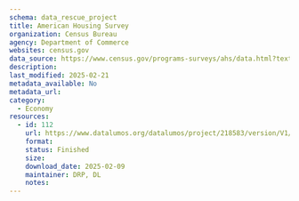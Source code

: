 ```yaml
---
schema: data_rescue_project 
title: American Housing Survey
organization: Census Bureau
agency: Department of Commerce
websites: census.gov
data_source: https://www.census.gov/programs-surveys/ahs/data.html?text-list-0ff840ba34%3Atab=all#text-list-0ff840ba34
description: 
last_modified: 2025-02-21
metadata_available: No
metadata_url: 
category:
  - Economy
resources:
  - id: 112
    url: https://www.datalumos.org/datalumos/project/218583/version/V1/view
    format: 
    status: Finished
    size: 
    download_date: 2025-02-09
    maintainer: DRP, DL
    notes: 
---
```

